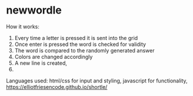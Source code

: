# newwordle
How it works:
1. Every time a letter is pressed it is sent into the grid
2. Once enter is pressed the word is checked for validity 
3. The word is compared to the randomly generated answer
4. Colors are changed accordingly
5. A new line is created,
6. <br>
Languages used:
html/css for input and styling,
javascript for functionality, https://elliotfriesencode.github.io/shortle/



